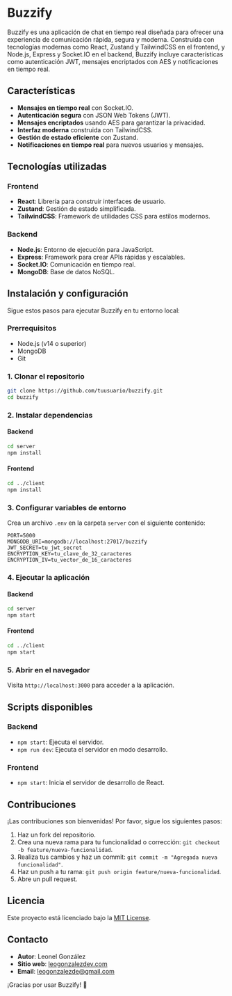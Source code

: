 # Buzzify

Buzzify es una aplicación de chat en tiempo real diseñada para ofrecer una experiencia de comunicación rápida, segura y moderna. Construida con tecnologías modernas como React, Zustand y TailwindCSS en el frontend, y Node.js, Express y Socket.IO en el backend, Buzzify incluye características como autenticación JWT, mensajes encriptados con AES y notificaciones en tiempo real.

## Características

- **Mensajes en tiempo real** con Socket.IO.
- **Autenticación segura** con JSON Web Tokens (JWT).
- **Mensajes encriptados** usando AES para garantizar la privacidad.
- **Interfaz moderna** construida con TailwindCSS.
- **Gestión de estado eficiente** con Zustand.
- **Notificaciones en tiempo real** para nuevos usuarios y mensajes.

## Tecnologías utilizadas

### Frontend
- **React**: Librería para construir interfaces de usuario.
- **Zustand**: Gestión de estado simplificada.
- **TailwindCSS**: Framework de utilidades CSS para estilos modernos.

### Backend
- **Node.js**: Entorno de ejecución para JavaScript.
- **Express**: Framework para crear APIs rápidas y escalables.
- **Socket.IO**: Comunicación en tiempo real.
- **MongoDB**: Base de datos NoSQL.

## Instalación y configuración

Sigue estos pasos para ejecutar Buzzify en tu entorno local:

### Prerrequisitos
- Node.js (v14 o superior)
- MongoDB
- Git

### 1. Clonar el repositorio
```bash
git clone https://github.com/tuusuario/buzzify.git
cd buzzify
```

### 2. Instalar dependencias
#### Backend
```bash
cd server
npm install
```
#### Frontend
```bash
cd ../client
npm install
```

### 3. Configurar variables de entorno
Crea un archivo `.env` en la carpeta `server` con el siguiente contenido:
```env
PORT=5000
MONGODB_URI=mongodb://localhost:27017/buzzify
JWT_SECRET=tu_jwt_secret
ENCRYPTION_KEY=tu_clave_de_32_caracteres
ENCRYPTION_IV=tu_vector_de_16_caracteres
```

### 4. Ejecutar la aplicación
#### Backend
```bash
cd server
npm start
```

#### Frontend
```bash
cd ../client
npm start
```

### 5. Abrir en el navegador
Visita `http://localhost:3000` para acceder a la aplicación.

## Scripts disponibles

### Backend
- `npm start`: Ejecuta el servidor.
- `npm run dev`: Ejecuta el servidor en modo desarrollo.

### Frontend
- `npm start`: Inicia el servidor de desarrollo de React.

## Contribuciones
¡Las contribuciones son bienvenidas! Por favor, sigue los siguientes pasos:
1. Haz un fork del repositorio.
2. Crea una nueva rama para tu funcionalidad o corrección: `git checkout -b feature/nueva-funcionalidad`.
3. Realiza tus cambios y haz un commit: `git commit -m "Agregada nueva funcionalidad"`.
4. Haz un push a tu rama: `git push origin feature/nueva-funcionalidad`.
5. Abre un pull request.

## Licencia
Este proyecto está licenciado bajo la [MIT License](LICENSE).

## Contacto
- **Autor**: Leonel González
- **Sitio web**: [leogonzalezdev.com](https://leogonzalezdev.com)
- **Email**: leogonzalezde@gmail.com

¡Gracias por usar Buzzify! 💬
